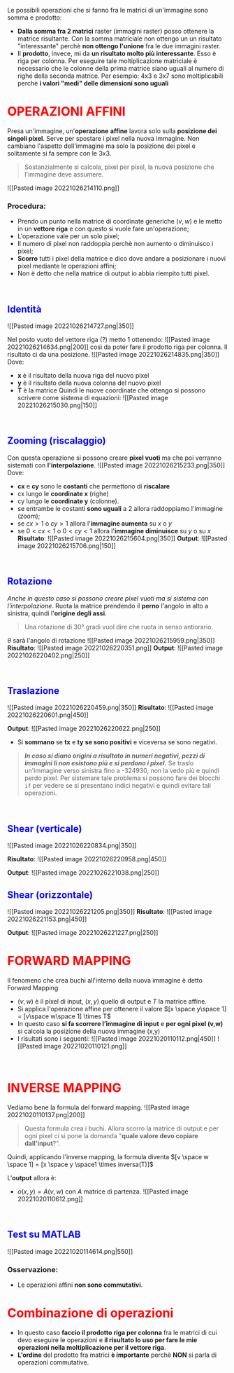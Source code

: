 Le possibili operazioni che si fanno fra le matrici di un'immagine sono somma e prodotto:
- **Dalla somma fra 2 matrici** raster (immagini raster) posso ottenere la matrice risultante. Con la somma matriciale non ottengo un un risultato "interessante" perchè **non ottengo l'unione** fra le due immagini raster.
- Il **prodotto**, invece, mi da **un risultato molto più interessante**. Esso è riga per colonna. Per eseguire tale moltiplicazione matriciale è necessario che le colonne della prima matrice siano uguali al numero di righe della seconda matrice. Per esempio: 4x3 e 3x7 sono moltiplicabili perchè **i valori "medi" delle dimensioni sono uguali**

# <font color ="red">OPERAZIONI AFFINI</font>
Presa un'immagine, un'**operazione** **affine** lavora solo sulla **posizione dei singoli pixel**. Serve per spostare i pixel nella nuova immagine. Non cambiano l'aspetto dell'immagine ma solo la posizione dei pixel e solitamente si fa sempre con le 3x3.
>Sostanzialmente si calcola, pixel per pixel, la nuova posizione che l'immagine deve assumere.

![[Pasted image 20221026214110.png]]
### Procedura:
- Prendo un punto nella matrice di coordinate generiche $(v,w)$ e le metto in un **vettore riga** e con questo si vuole fare un'operazione;
- L'operazione vale per un solo pixel;
- Il numero di pixel non raddoppia perchè non aumento o diminuisco i pixel;
- **Scorro** tutti i pixel della matrice e dico dove andare a posizionare i nuovi pixel mediante le operazioni affini;
- Non è detto che nella matrice di output io abbia riempito tutti pixel.

<div style="page-break-after: always; visibility: hidden"> \pagebreak </div>

## <font color ="blue">Identità </font>
![[Pasted image 20221026214727.png|350]]

Nel posto vuoto del vettore riga (?) metto 1 ottenendo:
![[Pasted image 20221026214634.png|200]]
così da poter fare il prodotto riga per colonna.
Il risultato ci da una posizione.
![[Pasted image 20221026214835.png|350]]
Dove:
- **x** è il risultato della nuova riga del nuovo pixel
- **y** è il risultato della nuova colonna del nuovo pixel
- **T** è la matrice
Quindi le nuove coordinate che ottengo si possono scrivere come sistema di equazioni:
![[Pasted image 20221026215030.png|150]]

<div style="page-break-after: always; visibility: hidden"> \pagebreak </div>

## <font color ="blue">Zooming (riscalaggio) </font>
Con questa operazione si possono creare **pixel vuoti** ma che poi verranno sistemati con **l'interpolazione**.
![[Pasted image 20221026215233.png|350]]
Dove:
- **cx** e **cy** sono le **costanti** che permettono di **riscalare**
- cx lungo le **coordinate x** (righe)
- cy lungo le **coordinate y** (colonne). 
- se entrambe le costanti **sono uguali** a 2 allora raddoppiamo l'immagine (zoom);
- se $cx>1$ o $cy >1$ allora l'**immagine aumenta** su $x$ o $y$
- se $0<cx<1$ o $0<cy <1$ allora l'**immagine diminuisce** su $y$ o su $x$
**Risultato**:
![[Pasted image 20221026215604.png|350]]
**Output**: 
![[Pasted image 20221026215706.png|150]]

<div style="page-break-after: always; visibility: hidden"> \pagebreak </div>

## <font color="blue">Rotazione</font>
*Anche in questo caso si possono creare pixel vuoti ma si sistema con l'interpolazione*.
Ruota la matrice prendendo il **perno** l'angolo in alto a sinistra, quindi l'**origine degli assi**.
> Una rotazione di 30° gradi vuol dire che ruota in senso antiorario.

$\theta$ sarà l'angolo di rotazione
![[Pasted image 20221026215959.png|350]]
**Risultato**:
![[Pasted image 20221026220351.png]]
**Output**: 
![[Pasted image 20221026220402.png|250]]

<div style="page-break-after: always; visibility: hidden"> \pagebreak </div>

## <font color="blue">Traslazione</font>
![[Pasted image 20221026220459.png|350]]
**Risultato**:
![[Pasted image 20221026220601.png|450]]

**Output**:
![[Pasted image 20221026220622.png|250]]
- Si **sommano** se **tx** e **ty** **se sono positivi** e viceversa se sono negativi.
>***In caso si diano origini a risultato in numeri negativi, pezzi di immagini lì non esistono più e si perdono i pixel.*** 
>Se traslo un'immagine verso sinistra fino a -324930, non la vedo più e quindi perdo pixel.
>Per sistemare tale problema si possono fare dei blocchi `if` per vedere se si presentano indici negativi e quindi evitare tali operazioni.

<div style="page-break-after: always; visibility: hidden"> \pagebreak </div>

## <font color ="blue">Shear (verticale)</font>
![[Pasted image 20221026220834.png|350]]

**Risultato**:
![[Pasted image 20221026220958.png|450]]

**Output**:
![[Pasted image 20221026221038.png|250]]


## <font color ="blue">Shear (orizzontale)</font>
![[Pasted image 20221026221205.png|350]]
**Risultato**:
![[Pasted image 20221026221153.png|450]]

**Output**: 
![[Pasted image 20221026221227.png|250]]
# <font color ="red">FORWARD MAPPING</font>
Il fenomeno che crea buchi all'interno della nuova immagine è detto Forward Mapping
- $(v,w)$ è il pixel di input, $(x,y)$ quello di output e $T$ la matrice affine.
- Si applica l'operazione affine per ottenere il valore $[x \space y\space 1] = [v\space w\space 1] \times T$
- In questo caso **si fa scorrere l’immagine di input** e **per ogni pixel (v,w)** si calcola la posizione della nuova immagine (x,y)
- I risultati sono i seguenti:
![[Pasted image 20221020110112.png|450]]
![[Pasted image 20221020110121.png]]

<div style="page-break-after: always; visibility: hidden"> \pagebreak </div>

# <font color ="red">INVERSE MAPPING </font>
Vediamo bene la formula del forward mapping.
![[Pasted image 20221020110137.png|200]]
>Questa formula crea i buchi. Allora scorro la matrice di output e per ogni pixel ci si pone la domanda "**quale valore devo copiare dall'input**?". 

Quindi, applicando l'inverse mapping, la formula diventa $[v \space w \space 1] = [x \space y \space1 \times inversa(T)]$

L'**output** allora è:
- $o(x,y) = A(v,w)$ con $A$ matrice di partenza.
![[Pasted image 20221020110612.png]]

<div style="page-break-after: always; visibility: hidden"> \pagebreak </div>

## <font color ="blue">Test su MATLAB</font>
![[Pasted image 20221020114614.png|550]]

### Osservazione:
- Le operazioni affini **non sono commutativi**.
# <font color="red">Combinazione di operazioni </font>
- In questo caso **faccio il prodotto riga per colonna** fra le matrici di cui devo eseguire le operazioni e **il risultato lo uso per fare le mie operazioni nella moltiplicazione per il vettore riga**.
- **L'ordine** del prodotto fra matrici **è importante** perchè **NON** si parla di operazioni commutative.